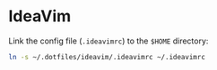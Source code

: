 # IdeaVim

Link the config file (`.ideavimrc`) to the `$HOME` directory:

``` sh
ln -s ~/.dotfiles/ideavim/.ideavimrc ~/.ideavimrc
```

